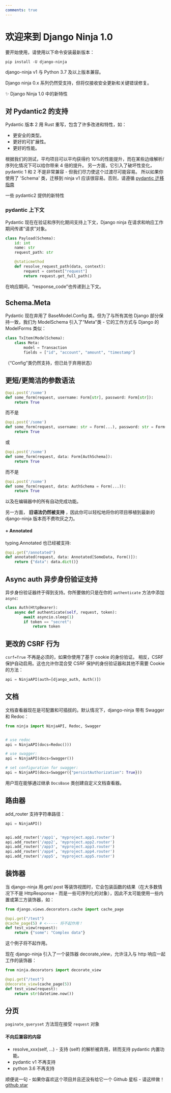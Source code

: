 ```yaml
---
comments: true
---
```

# 欢迎来到 Django Ninja 1.0


要开始使用，请使用以下命令安装最新版本：
```
pip install -U django-ninja
```

django-ninja v1 与 Python 3.7 及以上版本兼容。


Django ninja 0.x 系列仍然受支持，但将仅接收安全更新和关键错误修复。


✨ Django Ninja 1.0 中的新特性

## 对 Pydantic2 的支持

Pydantic 版本 2 用 Rust 重写，包含了许多改进和特性，如：

 - 更安全的类型。
 - 更好的可扩展性。
 - 更好的性能。

根据我们的测试，平均项目可以平均获得约 10%的性能提升，而在某些边缘解析/序列化情况下可以给你带来 4 倍的提升。
另一方面，它引入了破坏性变化，pydantic 1 和 2 不是非常兼容 - 但我们尽力使这个过渡尽可能容易。
所以如果你使用了 'Schema' 类，迁移到 ninja v1 应该很容易。否则，请遵循  [pydantic 迁移指南](https://docs.pydantic.dev/latest/migration/)


一些 pydantic2 提供的新特性

### pydantic 上下文

Pydantic 现在在验证和序列化期间支持上下文，Django ninja 在请求和响应工作期间传递“请求”对象。
```Python hl_lines="6 7"
class Payload(Schema):
    id: int
    name: str
    request_path: str

    @staticmethod
    def resolve_request_path(data, context):
        request = context["request"]
        return request.get_full_path()

```

在响应期间，“response_code”也传递到上下文。

## Schema.Meta

Pydantic 现在弃用了 BaseModel.Config 类。但为了与所有其他 Django 部分保持一致，我们为 ModelSchema 引入了“Meta”类 - 它的工作方式与 Django 的 ModelForms 类似：
```Python hl_lines="2 4"
class TxItem(ModelSchema):
    class Meta:
        model = Transaction
        fields = ["id", "account", "amount", "timestamp"]

```

（“Config”类仍然支持，但已处于弃用状态）


## 更短/更简洁的参数语法

```python
@api.post('/some')
def some_form(request, username: Form[str], password: Form[str]):
    return True
```

而不是

```python
@api.post('/some')
def some_form(request, username: str = Form(...), password: str = Form(...)):
    return True
```

或

```python
@api.post('/some')
def some_form(request, data: Form[AuthSchema]):
    return True
```


而不是

```python
@api.post('/some')
def some_form(request, data: AuthSchema = Form(...)):
    return True
```



以及在编辑器中的所有自动完成功能。


另一方面， **旧语法仍然被支持** ，因此你可以轻松地将你的项目移植到最新的 django-ninja 版本而不费吹灰之力。


#### + Annotated

typing.Annotated 也已经被支持:

```Python
@api.get("/annotated")
def annotated(request, data: Annotated[SomeData, Form()]):
    return {"data": data.dict()}

```


## Async auth 异步身份验证支持

异步身份验证器终于得到支持。你所要做的只是在你的 `authenticate` 方法中添加 `async`:

```Python
class Auth(HttpBearer):
    async def authenticate(self, request, token):
        await asyncio.sleep(1)
        if token == "secret":
            return token

```


## 更改的 CSRF 行为


`csrf=True` 不再是必须的，如果你使用了基于 cookie 的身份验证。 相反，CSRF 保护自动启用。这也允许你混合受 CSRF 保护的身份验证器和其他不需要 Cookie 的方法：

```Python
api = NinjaAPI(auth=[django_auth, Auth()])
```


## 文档

文档查看器现在是可配置和可插拔的。默认情况下，django-ninja 带有 Swagger 和 Redoc：
```Python
from ninja import NinjaAPI, Redoc, Swagger


# use redoc
api = NinjaAPI(docs=Redoc()))

# use swagger:
api = NinjaAPI(docs=Swagger())

# set configuration for swagger:
api = NinjaAPI(docs=Swagger({"persistAuthorization": True}))
```

用户现在能够通过继承 `DocsBase` 类创建自定义文档查看器。

## 路由器

add_router 支持字符串路径：

```Python
api = NinjaAPI()


api.add_router('/app1', 'myproject.app1.router')
api.add_router('/app2', 'myproject.app2.router')
api.add_router('/app3', 'myproject.app3.router')
api.add_router('/app4', 'myproject.app4.router')
api.add_router('/app5', 'myproject.app5.router')
```


## 装饰器

当 django-ninja 用.get/.post 等装饰视图时，它会包装函数的结果（在大多数情况下不是 HttpResponse - 而是一些可序列化的对象），因此不太可能使用一些内置或第三方装饰器，如：
```python hl_lines="4"
from django.views.decorators.cache import cache_page

@api.get("/test")
@cache_page(5) # <----- 将不起作用！
def test_view(request):
    return {"some": "Complex data"}
```
这个例子将不起作用。

现在 django-ninja 引入了一个装饰器 decorate_view，允许注入与 http 响应一起工作的装饰器：
```python hl_lines="1 4"
from ninja.decorators import decorate_view

@api.get("/test")
@decorate_view(cache_page(5))
def test_view(request):
    return str(datetime.now())
```


## 分页

`paginate_queryset` 方法现在接受 `request` 对象


#### 不向后兼容的内容
 - resolve_xxx(self, ...) - 支持 (self) 的解析被弃用，转而支持 pydantic 内置功能。
 - pydantic v1 不再支持
 - python 3.6 不再支持

顺便说一句 - 如果你喜欢这个项目并且还没有给它一个 Github 星标 - 请这样做！[github star](img/github-star.png)
